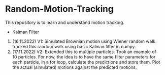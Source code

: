 # Random-Motion-Tracking
This repository is to learn and understand motion tracking. 

* Kalman Filter

1. (16.11.2022) V1: Simulated Brownian motion using Wiener random walk. tracked this random walk using basic Kalman filter in numpy.
2. (17.11.2022) V2: Extended this to multiple particles. Took an example of 10 particles. For now, the idea is to have the same filter parameters for each particle, in a for loop, calculate the predictions and store them. Plot the actual (simulated) motions against the predicted motions.
